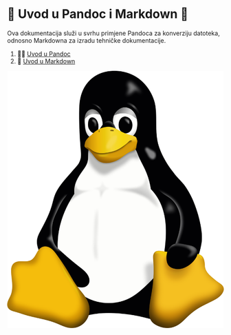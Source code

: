 # 🍕 Uvod u Pandoc i Markdown 🍕
Ova dokumentacija služi u svrhu primjene Pandoca za konverziju datoteka, odnosno Markdowna za izradu tehničke dokumentacije.

1. 🍄‍🟫 [Uvod u Pandoc](02-pandoc-primjeri-konverzije.md) 
2. 🎂 [Uvod u Markdown](docs/01-markdown-primjeri.md)

![Tux](Tux.png)
